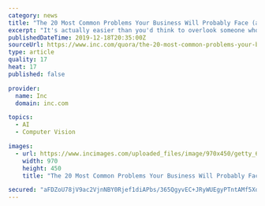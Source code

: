```yaml
---
category: news
title: "The 20 Most Common Problems Your Business Will Probably Face (and How to Solve Them)"
excerpt: "It's actually easier than you'd think to overlook someone who is quietly doing a good job week after week. Instead, promotions and recognition often go to people who storm around putting out fires. Staying late into the night every day for two weeks in ..."
publishedDateTime: 2019-12-18T20:35:00Z
sourceUrl: https://www.inc.com/quora/the-20-most-common-problems-your-business-will-probably-face-and-how-to-solve-them.html
type: article
quality: 17
heat: 17
published: false

provider:
  name: Inc
  domain: inc.com

topics:
  - AI
  - Computer Vision

images:
  - url: https://www.incimages.com/uploaded_files/image/970x450/getty_695160826_409436.jpg
    width: 970
    height: 450
    title: "The 20 Most Common Problems Your Business Will Probably Face (and How to Solve Them)"

secured: "aFDZoU78jV9ac2VjnNBY0Rjef1diAPbs/365QgyvEC+JRyWUEgyPTntAMf5XqtiSLWR2NQsi4aYSbVN3TETuoj4S+Kpls4vaHYibs6cEpn2gwZffFmuCzr1yP2tsKWjddKUzNI7HvDmpfAJAO6XK1m786MdwWVi/T9JlVGkJNHV7rXRse32+Eo8SS+XtjdjxF9wD24L//pueFObv5aYkSP3irlUm9GxqRtgJ5v2w0apX54ABezBB+xFHxF5mCPO9Sxlb+klZHHqrI3kuFDAnMQ==;ueBmSKV0ZEzWSv/QC7U8Tw=="
---
```


